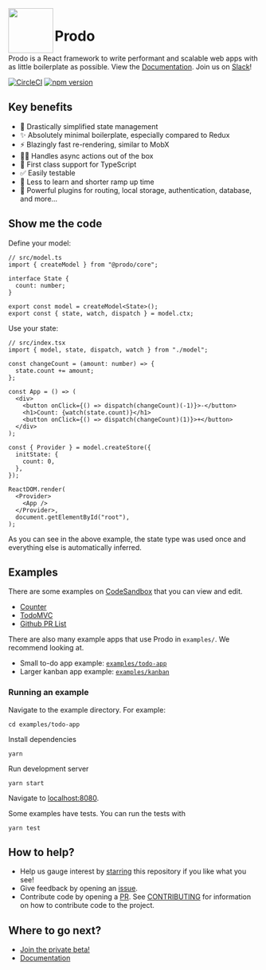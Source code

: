 <img src="https://user-images.githubusercontent.com/3044853/65060781-6d032d00-d970-11e9-9bb2-44c1811f80b5.png" height="90px" align="left"/>

# Prodo

Prodo is a React framework to write performant and scalable web apps with as
little boilerplate as possible. View the
[Documentation](https://docs.prodo.dev). Join us on [Slack](https://prodo-feedback-slackin.herokuapp.com)!

[![CircleCI](https://circleci.com/gh/prodo-ai/prodo.svg?style=svg)](https://circleci.com/gh/prodo-ai/prodo)
[![npm version](https://img.shields.io/npm/v/%40prodo%2Fcore.svg?style=flat-square&color=brightgreen)](https://www.npmjs.com/package/@prodo/core)

## Key benefits

- 🎉 Drastically simplified state management
- ✨ Absolutely minimal boilerplate, especially compared to Redux
- ⚡️ Blazingly fast re-rendering, similar to MobX
- 👯‍♀️ Handles async actions out of the box
- 🔎 First class support for TypeScript
- ✅ Easily testable
- 🚀 Less to learn and shorter ramp up time
- 💪 Powerful plugins for routing, local storage, authentication, database, and more...

## Show me the code

Define your model:

```tsx
// src/model.ts
import { createModel } from "@prodo/core";

interface State {
  count: number;
}

export const model = createModel<State>();
export const { state, watch, dispatch } = model.ctx;
```

Use your state:

```tsx
// src/index.tsx
import { model, state, dispatch, watch } from "./model";

const changeCount = (amount: number) => {
  state.count += amount;
};

const App = () => (
  <div>
    <button onClick={() => dispatch(changeCount)(-1)}>-</button>
    <h1>Count: {watch(state.count)}</h1>
    <button onClick={() => dispatch(changeCount)(1)}>+</button>
  </div>
);

const { Provider } = model.createStore({
  initState: {
    count: 0,
  },
});

ReactDOM.render(
  <Provider>
    <App />
  </Provider>,
  document.getElementById("root"),
);
```

As you can see in the above example, the state type was used once and
everything else is automatically inferred.

## Examples

There are some examples on [CodeSandbox](https://codesandbox.io/) that you can
view and edit.

- [Counter](https://codesandbox.io/s/prodo-counter-ts-9n7tx?fontsize=14&module=%2Fsrc%2FApp.tsx)
- [TodoMVC](https://codesandbox.io/s/prodo-todomvc-wf4nv?fontsize=14&module=%2Fsrc%2Fmodel.ts)
- [Github PR List](https://codesandbox.io/embed/github-pr-list-noxhw?fontsize=14&module=%2Fsrc%2Fmodel.ts)

There are also many example apps that use Prodo in `examples/`. We recommend
looking at.

- Small to-do app example: [`examples/todo-app`](/examples/todo-app)
- Larger kanban app example: [`examples/kanban`](/examples/kanban)

### Running an example

Navigate to the example directory. For example:

```shell
cd examples/todo-app
```

Install dependencies

```shell
yarn
```

Run development server

```shell
yarn start
```

Navigate to [localhost:8080](http://localhost:8080).

Some examples have tests. You can run the tests with

```shell
yarn test
```

## How to help?

- Help us gauge interest by [starring](https://github.com/prodo-ai/prodo#) this
  repository if you like what you see!
- Give feedback by opening an [issue](https://github.com/prodo-ai/prodo/issues/new).
- Contribute code by opening a [PR](https://github.com/prodo-ai/prodo/pulls). See
  [CONTRIBUTING](./CONTRIBUTING.md) for information on how to contribute code to
  the project.

## Where to go next?

- [Join the private beta!](https://prodo.dev)
- [Documentation](https://docs.prodo.dev)

